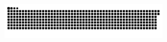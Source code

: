 <picture>
  <source media="(prefers-color-scheme: dark)" srcset="https://raw.githubusercontent.com/MarineHakobyan/MarineHakobyan/40ada90b5b95445fb0f99d8e729fadb580ffc6dd/github-contribution-grid-snake-dark.svg" />
  <source media="(prefers-color-scheme: light)" srcset="https://raw.githubusercontent.com/MarineHakobyan/MarineHakobyan/40ada90b5b95445fb0f99d8e729fadb580ffc6dd/github-contribution-grid-snake.svg" />
  <img alt="github-snake" src="https://raw.githubusercontent.com/MarineHakobyan/MarineHakobyan/40ada90b5b95445fb0f99d8e729fadb580ffc6dd/github-contribution-grid-snake-dark.svg" />
</picture>
